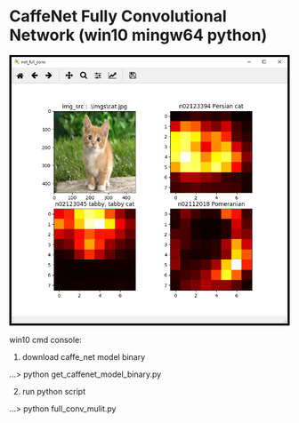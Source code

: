 # CaffeNet Fully Convolutional Network (win10 mingw64 python)

![](full_conv_mulit.jpg)

win10 cmd console:

1. download caffe_net model binary

...> python get_caffenet_model_binary.py

2. run python script

...> python full_conv_mulit.py


